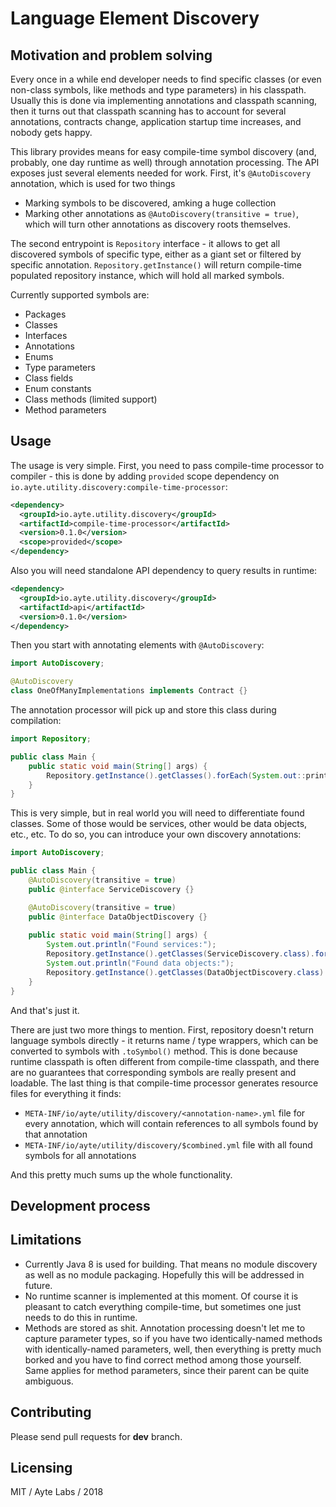 # Language Element Discovery

## Motivation and problem solving

Every once in a while end developer needs to find specific classes (or 
even non-class symbols, like methods and type parameters) in his 
classpath. Usually this is done via implementing annotations and 
classpath scanning, then it turns out that classpath scanning has to
account for several annotations, contracts change, application startup 
time increases, and nobody gets happy.

This library provides means for easy compile-time symbol discovery
(and, probably, one day runtime as well) through annotation processing.
The API exposes just several elements needed for work. First, it's
`@AutoDiscovery` annotation, which is used for two things

- Marking symbols to be discovered, amking a huge collection
- Marking other annotations as `@AutoDiscovery(transitive = true)`, 
which will turn other annotations as discovery roots themselves.

The second entrypoint is `Repository` interface - it allows to get all 
discovered symbols of specific type, either as a giant set or filtered 
by specific annotation. `Repository.getInstance()` will return 
compile-time populated repository instance, which will hold all marked
symbols.

Currently supported symbols are:

- Packages
- Classes
- Interfaces
- Annotations
- Enums
- Type parameters
- Class fields
- Enum constants
- Class methods (limited support)
- Method parameters

## Usage

The usage is very simple. First, you need to pass compile-time 
processor to compiler - this is done by adding `provided` scope 
dependency on `io.ayte.utility.discovery:compile-time-processor`:

```xml
<dependency>
  <groupId>io.ayte.utility.discovery</groupId>
  <artifactId>compile-time-processor</artifactId>
  <version>0.1.0</version>
  <scope>provided</scope>
</dependency>
```

Also you will need standalone API dependency to query results in 
runtime:

```xml
<dependency>
  <groupId>io.ayte.utility.discovery</groupId>
  <artifactId>api</artifactId>
  <version>0.1.0</version>
</dependency>
```

Then you start with annotating elements with `@AutoDiscovery`:

```java
import AutoDiscovery;

@AutoDiscovery
class OneOfManyImplementations implements Contract {}
```

The annotation processor will pick up and store this class during
compilation:

```java 
import Repository; 

public class Main {
    public static void main(String[] args) {
        Repository.getInstance().getClasses().forEach(System.out::println);
    }
}
```

This is very simple, but in real world you will need to differentiate 
found classes. Some of those would be services, other would be data 
objects, etc., etc. To do so, you can introduce your own discovery 
annotations:

```java
import AutoDiscovery;

public class Main {
    @AutoDiscovery(transitive = true)
    public @interface ServiceDiscovery {}

    @AutoDiscovery(transitive = true)
    public @interface DataObjectDiscovery {}
    
    public static void main(String[] args) {
        System.out.println("Found services:");
        Repository.getInstance().getClasses(ServiceDiscovery.class).forEach(System.out::println);
        System.out.println("Found data objects:");
        Repository.getInstance().getClasses(DataObjectDiscovery.class).forEach(System.out::println);
    }
}
```

And that's just it.

There are just two more things to mention. First, repository doesn't 
return language symbols directly - it returns name / type wrappers, 
which can be converted to symbols with `.toSymbol()` method. This is 
done because runtime classpath is often different from compile-time 
classpath, and there are no guarantees that corresponding symbols are
really present and loadable. The last thing is that compile-time 
processor generates resource files for everything it finds:

- `META-INF/io/ayte/utility/discovery/<annotation-name>.yml` file for 
every annotation, which will contain references to all symbols found 
by that annotation
- `META-INF/io/ayte/utility/discovery/$combined.yml` file with all 
found symbols for all annotations

And this pretty much sums up the whole functionality.

## Development process

## Limitations

- Currently Java 8 is used for building. That means no module discovery
as well as no module packaging. Hopefully this will be addressed in 
future.
- No runtime scanner is implemented at this moment. Of course it is
pleasant to catch everything compile-time, but sometimes one just needs
to do this in runtime.
- Methods are stored as shit. Annotation processing doesn't let me to 
capture parameter types, so if you have two identically-named methods
with identically-named parameters, well, then everything is pretty much
borked and you have to find correct method among those yourself. Same 
applies for method parameters, since their parent can be quite 
ambiguous.

## Contributing

Please send pull requests for **dev** branch.

## Licensing

MIT / Ayte Labs / 2018
